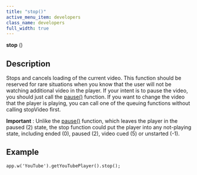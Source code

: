 ```yaml
---
title: "stop()"
active_menu_item: developers
class_name: developers
full_width: true
---
```



**stop** ()

## Description

Stops and cancels loading of the current video. This function should be reserved for rare situations when you know that the user will not be watching additional video in the player. If your intent is to pause the video, you should just call the [pause()](/developers/user-guide/scripting-apis/client-api/widget-object-functions/video-audio-youtube-widget/pause) function. If you want to change the video that the player is playing, you can call one of the queuing functions without calling stopVideo first.

**Important** : Unlike the [pause()](/developers/user-guide/scripting-apis/client-api/widget-object-functions/video-audio-youtube-widget/pause) function, which leaves the player in the paused (2) state, the stop function could put the player into any not-playing state, including ended (0), paused (2), video cued (5) or unstarted (-1).

## **Example**

     
    app.w('YouTube').getYouTubePlayer().stop();
     
   

